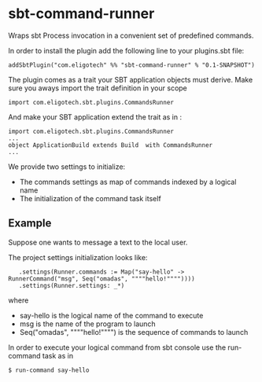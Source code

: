 sbt-command-runner
==================

Wraps sbt Process invocation in a convenient set of predefined commands.

In order to install the plugin add the following line to your plugins.sbt file:

    addSbtPlugin("com.eligotech" %% "sbt-command-runner" % "0.1-SNAPSHOT")

The plugin comes as a trait your SBT application objects must derive.
Make sure you aways import the trait definition in your scope

    import com.eligotech.sbt.plugins.CommandsRunner

And make your SBT application extend the trait as in :

    import com.eligotech.sbt.plugins.CommandsRunner
    ...
    object ApplicationBuild extends Build  with CommandsRunner
    ...

We provide two settings to initialize:

* The commands settings as map of commands indexed by a logical name
* The initialization of the command task itself


Example
------------

Suppose one wants to message a text to the local user.

The project settings initialization looks like:

       .settings(Runner.commands := Map("say-hello" -> RunnerCommand("msg", Seq("omadas", """"hello!""""))))
       .settings(Runner.settings: _*)


where

* say-hello is the logical name of the command to execute
* msg is the name of the program to launch
* Seq("omadas", """"hello!"""") is the sequence of commands to launch


In order to execute your logical command from sbt console use the run-command task as in

    $ run-command say-hello




